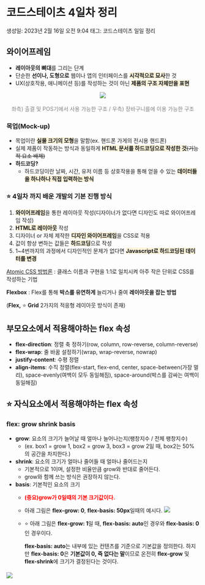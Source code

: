 # 코드스테이츠 4일차 정리

생성일: 2023년 2월 16일 오전 9:04
태그: 코드스테이츠 일일 정리

## 와이어프레임

- **레이아웃의 뼈대**를 그리는 단계
- 단순한 **선이나, 도형으로** 웹이나 앱의 인터페이스를 <span style="background-color: #FBF3DB">**시각적으로 묘사**</span>한 것
- UX(상호작용, 애니메이션 등)를 작성하는 것이 아닌 <span style="background-color: #FBF3DB">**제품의 구조 자체만을 표현**</span>

<p align=center>
<img src="https://velog.velcdn.com/images/player1552/post/34c4e143-32a5-4e60-94e6-af9e1b158a77/image.PNG" style="margin-bottom: 3px" />
</p>
<p style="color: grey" align=center>
  좌측) 출결 및 POS기에서 사용 가능한 구조 / 우측) 장바구니를에 이용 가능한 구조
</p>


### 목업(Mock-up)

- 목업이란 <span style="background-color: #FBF3DB">**실물 크기의 모형**</span>을 말함(ex. 핸드폰 가게의 전시용 핸드폰)
- 실제 제품이 작동하는 방식과 동일하게 <span style="background-color: #FBF3DB">**HTML 문서를 하드코딩으로 작성한 것**</span>~~(기능적 요소 배제)~~
- **하드코딩?**
    - 하드코딩이란 날짜, 시간, 유저 이름 등 상호작용을 통해 얻을 수 있는 <span style="background-color: #FBF3DB">**데이터들을 하나하나 직접 입력하는 방식**</span>

### ⭐ 4일차 까지 배운 개발의 기본 진행 방식

1. <span style="background-color: #FBF3DB">**와이어프레임**</span>을 통한 레이아웃 작성(디자이너가 없다면 디자인도 따로 와이어프레임 작성)
2. <span style="background-color: #FBF3DB">**HTML로 레이아웃**</span> 작성
3. 디자이너 or 자체 제작한 <span style="background-color: #FBF3DB">**디자인 와이어프레임**</span>을 CSS로 적용
4. 값이 항상 변하는 값들은 <span style="background-color: #FBF3DB">**하드코딩**</span>으로 작성
5. 1~4번까지의 과정에서 디자인적인 문제가 없다면 <span style="background-color: #FBF3DB">**Javascript로 하드코딩된 데이터를 변경**</span>


[Atomic CSS 방법론](https://www.sitepoint.com/css-architecture-block-element-modifier-bem-atomic-css/) : 클래스 이름과 구현을 1:1로 일치시켜 아주 작은 단위로 CSS를 작성하는 기법

**Flexbox** : Flex를 통해 **박스를 유연하게** 늘리거나 줄여 **레이아웃을 잡는 방법**

(**Flex,** ⭐ **Grid** 2가지의 적응형 레이아웃 방식이 존재)

## 부모요소에서 적용해야하는 flex 속성

- **flex-direction**: 정렬 축 정하기(row, column, row-reverse, column-reverse)
- **flex-wrap**: 줄 바꿈 설정하기(wrap, wrap-reverse, nowrap)
- **justify-content**: 수평 정렬
- **align-items**: 수직 정렬(flex-start, flex-end, center, space-between(가장 멀리), space-evenly(여백이 모두 동일해짐), space-around(박스를 감싸는 여백이 동일해짐)

## ⭐ 자식요소에서 적용해야하는 flex 속성

### flex: grow shrink basis

- **grow**: 요소의 크기가 늘어날 때 얼마나 늘어나는지(팽창지수 / 전체 팽창지수)
    - (ex. box1 = grow 1, box2 = grow 3, box3 = grow 2일 때, box2는 50%의 공간을 차지한다.)
- **shrink**: 요소의 크기가 얼마나 줄어들 때 얼마나 줄어드는지
    - 기본적으로 1이며, 설정한 비율만큼 grow와 반대로 줄어든다.
    - grow와 함께 쓰는 방식은 권장하지 않는다.
- **basis**: 기본적인 요소의 크기
    - <span style="color: red">**(중요)grow가 0일때의 기본 크기값이다.**</span>
    - 아래 그림은 **flex-grow: 0**, **flex-basis: 50px**일때의 예시다.
        ![](https://velog.velcdn.com/images/player1552/post/874674dd-3825-44b7-8233-b0711099e28a/image.gif)
        
    - ⭐ 아래 그림은 **flex-grow: 1**일 때, **flex-basis: auto**인 경우와 **flex-basis: 0**인 경우이다.
        
        **flex-basis: auto**는 내부에 있는 컨텐츠를 기준으로 기본값을 정의한다.
        하지만 **flex-basis: 0**은 **기본값이 0, 즉 없다는 말**이므로 온전히 **flex-grow** 및 **flex-shrink**에 크기가 결정된다는 것이다.
        
<img style="margin-top: 5px" src="https://velog.velcdn.com/images/player1552/post/374bbf2a-dc0f-4191-83f9-d118fb622f32/image.png">

